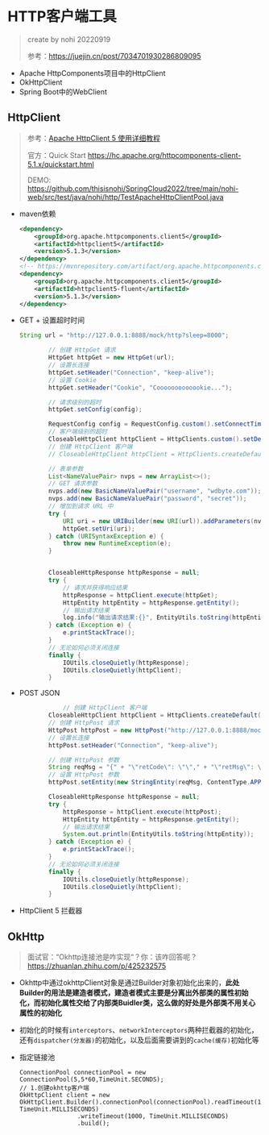 # HTTP客户端工具

> create by nohi 20220919
>
> 参考：https://juejin.cn/post/7034701930286809095

- Apache HttpComponents项目中的HttpClient
- OkHttpClient
- Spring Boot中的WebClient

## HttpClient

> 参考：[Apache HttpClient 5 使用详细教程](https://www.cnblogs.com/niumoo/p/16611965.html)
>
> 官方：Quick Start https://hc.apache.org/httpcomponents-client-5.1.x/quickstart.html
>
> DEMO: https://github.com/thisisnohi/SpringCloud2022/tree/main/nohi-web/src/test/java/nohi/http/TestApacheHttpClientPool.java

* maven依赖

  ```xml 
  <dependency>
      <groupId>org.apache.httpcomponents.client5</groupId>
      <artifactId>httpclient5</artifactId>
      <version>5.1.3</version>
  </dependency>
  <!-- https://mvnrepository.com/artifact/org.apache.httpcomponents.client5/httpclient5-fluent -->
  <dependency>
      <groupId>org.apache.httpcomponents.client5</groupId>
      <artifactId>httpclient5-fluent</artifactId>
      <version>5.1.3</version>
  </dependency>
  ```

* GET + 设置超时时间

  ```java 
  String url = "http://127.0.0.1:8888/mock/http?sleep=8000";
  
          // 创建 HttpGet 请求
          HttpGet httpGet = new HttpGet(url);
          // 设置长连接
          httpGet.setHeader("Connection", "keep-alive");
          // 设置 Cookie
          httpGet.setHeader("Cookie", "Cooooooooooookie...");
  
          // 请求级别的超时
          httpGet.setConfig(config);
  
          RequestConfig config = RequestConfig.custom().setConnectTimeout(Timeout.ofMilliseconds(5000L)).setConnectionRequestTimeout(Timeout.ofMilliseconds(5000L)).setResponseTimeout(Timeout.ofMilliseconds(10000L)).build();
          // 客户端级别的超时
          CloseableHttpClient httpClient = HttpClients.custom().setDefaultRequestConfig(config).build();
          // 创建 HttpClient 客户端
          // CloseableHttpClient httpClient = HttpClients.createDefault();
  
          // 表单参数
          List<NameValuePair> nvps = new ArrayList<>();
          // GET 请求参数
          nvps.add(new BasicNameValuePair("username", "wdbyte.com"));
          nvps.add(new BasicNameValuePair("password", "secret"));
          // 增加到请求 URL 中
          try {
              URI uri = new URIBuilder(new URI(url)).addParameters(nvps).build();
              httpGet.setUri(uri);
          } catch (URISyntaxException e) {
              throw new RuntimeException(e);
          }
  
  
          CloseableHttpResponse httpResponse = null;
          try {
              // 请求并获得响应结果
              httpResponse = httpClient.execute(httpGet);
              HttpEntity httpEntity = httpResponse.getEntity();
              // 输出请求结果
              log.info("输出请求结果:{}", EntityUtils.toString(httpEntity));
          } catch (Exception e) {
              e.printStackTrace();
          }
          // 无论如何必须关闭连接
          finally {
              IOUtils.closeQuietly(httpResponse);
              IOUtils.closeQuietly(httpClient);
          }
  ```

* POST JSON

  ```java 
  			  // 创建 HttpClient 客户端
          CloseableHttpClient httpClient = HttpClients.createDefault();
          // 创建 HttpPost 请求
          HttpPost httpPost = new HttpPost("http://127.0.0.1:8888/mock/http?sleep=800");
          // 设置长连接
          httpPost.setHeader("Connection", "keep-alive");
  
          // 创建 HttpPost 参数
          String reqMsg = "{" + "\"retCode\": \"\"," + "\"retMsg\": \"\"," + "\"data\": {" + "\"a\": \"这是请求\"," + "\"b\": \"2\"," + "\"c\": \"3\"" + "}," + "\"traceId\": \"202209162226011001\"," + "\"traceTime\": \"20220916222601\"," + "\"txCode\": \"POST\"" + "}";
          // 设置 HttpPost 参数
          httpPost.setEntity(new StringEntity(reqMsg, ContentType.APPLICATION_JSON));
  
          CloseableHttpResponse httpResponse = null;
          try {
              httpResponse = httpClient.execute(httpPost);
              HttpEntity httpEntity = httpResponse.getEntity();
              // 输出请求结果
              System.out.println(EntityUtils.toString(httpEntity));
          } catch (Exception e) {
              e.printStackTrace();
          }
          // 无论如何必须关闭连接
          finally {
              IOUtils.closeQuietly(httpResponse);
              IOUtils.closeQuietly(httpClient);
          }
  ```

  

* HttpClient 5 拦截器



## OkHttp

> 面试官：“Okhttp连接池是咋实现“？你：该咋回答呢？https://zhuanlan.zhihu.com/p/425232575 

* Okhttp中通过okhttpClient对象是通过Builder对象初始化出来的，**此处Builder的用法是建造者模式，建造者模式主要是分离出外部类的属性初始化，而初始化属性交给了内部类Buidler类，这么做的好处是外部类不用关心属性的初始化**
* 初始化的时候有`interceptors`、`networkInterceptors`两种拦截器的初始化，还有`dispatcher(分发器)`的初始化，以及后面需要讲到的`cache(缓存)`初始化等

* 指定链接池

  ```
  ConnectionPool connectionPool = new ConnectionPool(5,5*60,TimeUnit.SECONDS);
  // 1.创建okhttp客户端
  OkHttpClient client = new OkHttpClient.Builder().connectionPool(connectionPool).readTimeout(1000, TimeUnit.MILLISECONDS)
                  .writeTimeout(1000, TimeUnit.MILLISECONDS)
                  .build();
  ```

  